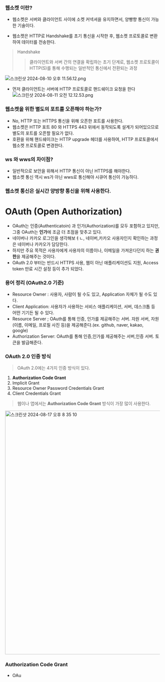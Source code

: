 ###  웹소켓 이란?
- 웹소켓은 서버와 클라이언트 사이에 소켓 커넥셔을 유지하면서, 양빵향 통신이 가능한 기술이다.

- 웹소켓은 HTTP로 Handshake를 초기 통신을 시작한 후, 웹소켓 프로토콜로 변환하여 데이터를 전송한다.

> Handshake 
> >클라이언트와 서버 간의 연결을 확립하는 초기 단계로, 웹소켓 프로토콜이 HTTP(S)를 통해 수행되는 일반적인 통신에서 전환되는 과정
> 
> 
![스크린샷 2024-08-10 오후 11.56.12.png](..%2F..%2F..%2F..%2Fvar%2Ffolders%2Fz8%2Fr54ycqj94k91dmc_mnc1kqs40000gn%2FT%2FTemporaryItems%2FNSIRD_screencaptureui_nOXPwj%2F%EC%8A%A4%ED%81%AC%EB%A6%B0%EC%83%B7%202024-08-10%20%EC%98%A4%ED%9B%84%2011.56.12.png)

 * 먼저 클라이언트는 서버에 HTTP 프로토콜로 핸드쉐이크 요청을 한다
![스크린샷 2024-08-11 오전 12.12.53.png](..%2F..%2F..%2F..%2Fvar%2Ffolders%2Fz8%2Fr54ycqj94k91dmc_mnc1kqs40000gn%2FT%2FTemporaryItems%2FNSIRD_screencaptureui_LP11IK%2F%EC%8A%A4%ED%81%AC%EB%A6%B0%EC%83%B7%202024-08-11%20%EC%98%A4%EC%A0%84%2012.12.53.png)

### 웹소켓을 위한 별도의 포트를 오픈해야 하는가?
- No, HTTP 또는 HTTPS 통신을 위해 오픈한 포트를 사용한다.
- 웹소켓은 HTTP 포트 80 와 HTTPS 443 위에서 동작되도록 설계가 되어있으므로 별도의 포트를 오픈할 필요가 없다.
- 호환을 위해 핸드쉐이크는 HTTP upgrade 헤더를 사용하여, HTTP 프로토콜에서 웹소켓 프로토콜로 변경한다.

### ws 와 wws의 차이점?
- 일반적으로 보안을 위해서 HTTP 통신이 아닌 HTTPS를 해야한다.
- 웹소켓 통신 역시 ws가 아닌 wws로 통신해야 시큐어 통신이 가능하다.

### 웹소켓 통신은 실시간 양방향 통신을 위해 사용한다.



# OAuth (Open Authorization)
- OAuth는 인증(Authenticatoin) 과 인가(Authorization)를 모두 포함하고 있지만,
그중 OAuth는 **인가**에 조금 더 초점을 맞추고 있다.
- 네이버나 카카오 로그인을 생각해보ㅕㄴ, 네이버,카카오 사용자인지 확인하는 과정은 네이버나 카카오가 담당한다.
- 하지만 주요 목적은 사용자에게 사용자의 이름이나, 이메일을 가져온다던지 하는 **권한**을 제공해주는 것이다.
- OAuth 2.0 부터는 반드시 HTTPS 사용, 웹이 아닌 애플리케이션도 지원, Access token 만료 시간 설정 등이 추가 되었다.

### 용어 정리 (OAuth2.0 기준)
- Resource Owner : 사용자, 사람이 될 수도 있고, Application 자체가 될 수도 있다.
- Client Application: 사용자가 사용하는 서비스 애플리케이션, 서버, 데스크톱 등 어떤 기기든 될 수 있다.
- Resource Server ; OAuth를 통해 인증, 인가를 제공해주는 서버. 자원 서버, 자원(이름, 이메일, 프로필 사진 등)을 제공해준다.(ex. github, naver, kakao, google)
- Authorization Server: OAuth를 통해 인증,인가를 제공해주는 서버,인증 서버. 토큰을 발급해준다.
 
### OAuth 2.0 인증 방식
> OAuth 2.0에는 4가지 인증 방식이 있다.
1. **Authorization Code Grant**
2. Implicit Grant
3. Resource Owner Password Credentials Grant
4. Client Credentials Grant
> 웹이나 앱에서는 **Authorization Code Grant** 방식이 가장 많이 사용한다.

<img width="794" alt="스크린샷 2024-08-17 오후 8 35 10" src="https://github.com/user-attachments/assets/a00144d3-cd6c-4e9b-8f4c-db97b5a01b8a">

### Authorization Code Grant
- OAu




